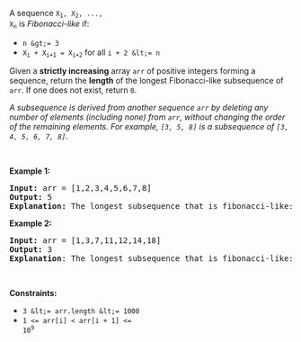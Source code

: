 A sequence <code>X<sub>1</sub>, X<sub>2</sub>, ..., X<sub>n</sub></code> is _Fibonacci-like_ if:

*   `` n &gt;= 3 ``
*   <code>X<sub>i</sub> + X<sub>i+1</sub> = X<sub>i+2</sub></code> for all `` i + 2 &lt;= n ``

Given a __strictly increasing__ array `` arr `` of positive integers forming a sequence, return the __length__ of the longest Fibonacci-like subsequence of `` arr ``. If one does not exist, return `` 0 ``.

_A subsequence is derived from another sequence `` arr `` by deleting any number of elements (including none) from `` arr ``, without changing the order of the remaining elements. For example, `` [3, 5, 8] `` is a subsequence of `` [3, 4, 5, 6, 7, 8] ``._

&nbsp;

__Example 1:__

<pre>
<strong>Input:</strong> arr = [1,2,3,4,5,6,7,8]
<strong>Output:</strong> 5
<strong>Explanation:</strong> The longest subsequence that is fibonacci-like: [1,2,3,5,8].</pre>

__Example 2:__

<pre>
<strong>Input:</strong> arr = [1,3,7,11,12,14,18]
<strong>Output:</strong> 3
<strong>Explanation</strong>:<strong> </strong>The longest subsequence that is fibonacci-like: [1,11,12], [3,11,14] or [7,11,18].</pre>

&nbsp;

__Constraints:__

*   `` 3 &lt;= arr.length &lt;= 1000 ``
*   <code>1 &lt;= arr[i] &lt; arr[i + 1] &lt;= 10<sup>9</sup></code>